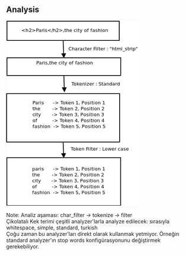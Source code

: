## Analysis

![Analysis](images/09-analysis.png)

Note:
Analiz aşaması: char_filter -> tokenize -> filter  
Çikolatalı Kek terimi çeşitli analyzer'larla analyze edilecek: sırasıyla whitespace, simple, standard, turkish  
Çoğu zaman bu analyzer'ları direkt olarak kullanmak yetmiyor. Örneğin standard analyzer'ın stop words konfigürasyonunu değiştirmek gerekebiliyor.
